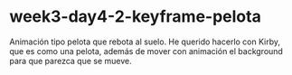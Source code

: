 # week3-day4-2-keyframe-pelota
Animación tipo pelota que rebota al suelo. He querido hacerlo con Kirby, que es como una pelota, además de mover con animación el background para que parezca que se mueve.
